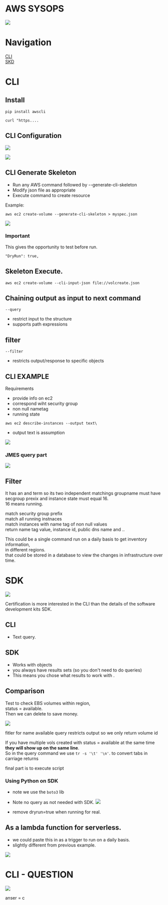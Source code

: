 # AWS SYSOPS 
![](https://static1.shine.com/l/m/images/blog/How_to_prepare_for_the_AWS_SysOps_Admin_certification_Exam.png)

# Navigation  

[CLI](#CLI)  
[SKD](#SDK)  

# CLI 

## Install  

```
pip install awscli
```

```
curl "https....
``` 

## CLI Configuration   
  
    
![](images/cliconfig.png)
  
  
![](images/iamrole.png)

## CLI Generate Skeleton 

- Run any AWS command followed by --generate-cli-skeleton 
- Modify json file as appropriate 
- Execute command to create resource 
  
Example:  

```
aws ec2 create-volume --generate-cli-skeleton > myspec.json

```  
  
   
![](images/skeleton.png) 
  
### Important   
  
This gives the opportunity to test before run.  
  
`"DryRun": true,` 
  
    
## Skeleton Execute. 
  
```
aws ec2 create-volume --cli-input-json file://volcreate.json
```

## Chaining output as input to next command 
  
`--query`  
  
- restrict input to the structure 
- supports path expressions 

## filter 

`--filter`
   
- restricts output/response to specific objects 
  
    
## CLI EXAMPLE 
    
Requirements   
- provide info on ec2
- correspond wiht security group 
- non null nametag
- running state 
  
  
```Shell
aws ec2 describe-instances --output text\
```  
  
- output text is assumption 
  
![](images/clisample.png)  
  
### JMES query part 
![](images/jmesquery.png)  
  
    
## Filter  
It has an and term so its two independent matchings groupname must have secgroup prexix and instance state must equal 16.   
16 means running.  

match security group prefix  
match all running instnaces  
match instances with name tag of non null values  
return name tag value, instance id, public dns name and ..  
  
This could be a single command run on a daily basis to get inventory information,    
in different regions.  
that could be stored in a database to view the changes in infrastructure over time. 

# SDK
  
![](images/SDK.png)  
  
Certification is more interested in the CLI than the details of the software development kits SDK.  
  
## CLI  
- Text query. 

## SDK
  
- Works with objects 
- you always have results sets (so you don't need to do queries)  
- This means you chose what results to work with .  
  
## Comparison    
  
Test to check EBS volumes within region,   
status = available.   
Then we can delete to save money.  

![](images/removeEBS.png)  
  
fitler for name available 
query restricts output so we only return volume id   
  
If you have multiple vols created with status = available at the same time   
**they will show up on the same line**.  
So in the query command we use `tr -s '\t' '\n'`. to convert tabs in carriage returns 
  
final part is to execute script   
  
### Using Python on SDK  
  
- note we use the `boto3` lib 
- Note no query as not needed with SDK. 
![](images/pythonsdk.png)   
  
- remove dryrun=true when running for real. 

## As a lambda function for serverless. 
  
- we could paste this in as a trigger to run on a daily basis.  
- slightly different from previous example. 
  
![](images/lambdacli.png)

# CLI - QUESTION  
  
![](images/CLIQUESTION.png)  
  
anser = c


```python

```
